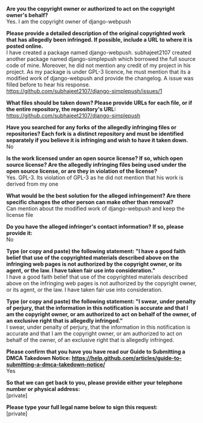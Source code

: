 **Are you the copyright owner or authorized to act on the copyright owner's behalf?**  
Yes. I am the copyright owner of django-webpush  

**Please provide a detailed description of the original copyrighted work that has allegedly been infringed. If possible, include a URL to where it is posted online.**  
I have created a package named django-webpush. subhajeet2107 created another package named django-simplepush which borrowed the full source code of mine. Moreover, he did not mention any credit of my project in his project. As my package is under GPL-3 licence, he must mention that its a modified work of django-webpush and provide the changelog. A issue was filled before to hear his response.
https://github.com/subhajeet2107/django-simplepush/issues/1  

**What files should be taken down? Please provide URLs for each file, or if the entire repository, the repository's URL:**  
https://github.com/subhajeet2107/django-simplepush

**Have you searched for any forks of the allegedly infringing files or repositories? Each fork is a distinct repository and must be identified separately if you believe it is infringing and wish to have it taken down.**  
No

**Is the work licensed under an open source license? If so, which open source license? Are the allegedly infringing files being used under the open source license, or are they in violation of the license?**  
Yes. GPL-3. Its violation of GPL-3 as he did not mention that his work is derived from my one

**What would be the best solution for the alleged infringement? Are there specific changes the other person can make other than removal?**  
Can mention about the modified work of django-webpush and keep the license file

**Do you have the alleged infringer's contact information? If so, please provide it:**  
No

**Type (or copy and paste) the following statement: "I have a good faith belief that use of the copyrighted materials described above on the infringing web pages is not authorized by the copyright owner, or its agent, or the law. I have taken fair use into consideration."**  
I have a good faith belief that use of the copyrighted materials described above on the infringing web pages is not authorized by the copyright owner, or its agent, or the law. I have taken fair use into consideration.

**Type (or copy and paste) the following statement: "I swear, under penalty of perjury, that the information in this notification is accurate and that I am the copyright owner, or am authorized to act on behalf of the owner, of an exclusive right that is allegedly infringed."**  
I swear, under penalty of perjury, that the information in this notification is accurate and that I am the copyright owner, or am authorized to act on behalf of the owner, of an exclusive right that is allegedly infringed.

**Please confirm that you have you have read our Guide to Submitting a DMCA Takedown Notice: https://help.github.com/articles/guide-to-submitting-a-dmca-takedown-notice/**  
Yes

**So that we can get back to you, please provide either your telephone number or physical address:**  
[private]  

**Please type your full legal name below to sign this request:**  
[private]
